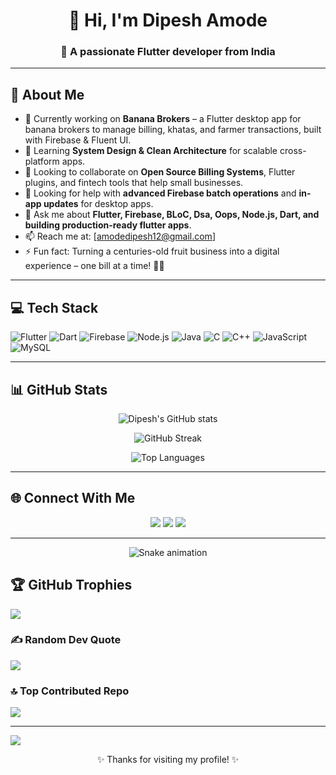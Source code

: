 <h1 align="center">👋 Hi, I'm Dipesh Amode</h1>
<h3 align="center">🌱 A passionate Flutter developer from India</h3>

---

## 🚀 About Me
- 🔭 Currently working on **Banana Brokers** – a Flutter desktop app for banana brokers to manage billing, khatas, and farmer transactions, built with Firebase & Fluent UI.
- 🌱 Learning **System Design & Clean Architecture** for scalable cross-platform apps.
- 👯 Looking to collaborate on **Open Source Billing Systems**, Flutter plugins, and fintech tools that help small businesses.
- 🤔 Looking for help with **advanced Firebase batch operations** and **in-app updates** for desktop apps.
- 💬 Ask me about **Flutter, Firebase, BLoC, Dsa, Oops, Node.js, Dart, and building production-ready flutter apps**.
- 📫 Reach me at: [amodedipesh12@gmail.com]
- ⚡ Fun fact: Turning a centuries-old fruit business into a digital experience – one bill at a time! 🍌✨

---

## 💻 Tech Stack
![Flutter](https://img.shields.io/badge/Flutter-02569B?style=for-the-badge&logo=flutter&logoColor=white)
![Dart](https://img.shields.io/badge/Dart-0175C2?style=for-the-badge&logo=dart&logoColor=white)
![Firebase](https://img.shields.io/badge/Firebase-ffca28?style=for-the-badge&logo=firebase&logoColor=black)
![Node.js](https://img.shields.io/badge/Node.js-339933?style=for-the-badge&logo=node.js&logoColor=white)
![Java](https://img.shields.io/badge/Java-007396?style=for-the-badge&logo=java&logoColor=white)
![C](https://img.shields.io/badge/C-00599C?style=for-the-badge&logo=c&logoColor=white)
![C++](https://img.shields.io/badge/C++-00599C?style=for-the-badge&logo=c%2B%2B&logoColor=white)
![JavaScript](https://img.shields.io/badge/JavaScript-F7DF1E?style=for-the-badge&logo=javascript&logoColor=black)
![MySQL](https://img.shields.io/badge/MySQL-4479A1?style=for-the-badge&logo=mysql&logoColor=white)


---

## 📊 GitHub Stats
<p align="center">
  <img src="https://github-readme-stats.vercel.app/api?username=madipavan&show_icons=true&theme=tokyonight" alt="Dipesh's GitHub stats" />
</p>
<p align="center">
  <img src="https://github-readme-streak-stats.herokuapp.com/?user=madipavan&theme=tokyonight" alt="GitHub Streak" />
</p>
<p align="center">
  <img src="https://github-readme-stats.vercel.app/api/top-langs/?username=madipavan&layout=compact&theme=tokyonight" alt="Top Languages" />
</p>

---

## 🌐 Connect With Me
<p align="center">
  <a href="mailto:amodedipesh12@gmail.com"><img src="https://img.shields.io/badge/Gmail-D14836?style=for-the-badge&logo=gmail&logoColor=white" /></a>
  <a href="https://www.linkedin.com/in/dipeshamode/"><img src="https://img.shields.io/badge/LinkedIn-0A66C2?style=for-the-badge&logo=linkedin&logoColor=white" /></a>
  <a href="https://github.com/madipavan"><img src="https://img.shields.io/badge/GitHub-100000?style=for-the-badge&logo=github&logoColor=white" /></a>
</p>

---

<!-- Snake Game Repo View -->
<div align="center">
  <img src="https://profile-readme-generator.com/assets/snake.svg" alt="Snake animation" />
</div>

## 🏆 GitHub Trophies
![](https://github-profile-trophy.vercel.app/?username=iamharshpatil&theme=radical&no-frame=false&no-bg=true&margin-w=4)

### ✍️ Random Dev Quote
![](https://quotes-github-readme.vercel.app/api?type=horizontal&theme=radical)

### 🔝 Top Contributed Repo
![](https://github-contributor-stats.vercel.app/api?username=iamharshpatil&limit=5&theme=dark&combine_all_yearly_contributions=true)

---
[![](https://visitcount.itsvg.in/api?id=iamharshpatil&icon=0&color=0)](https://visitcount.itsvg.in)

<!-- Proudly created with GPRM ( https://gprm.itsvg.in ) -->

<p align="center">✨ Thanks for visiting my profile! ✨</p>
